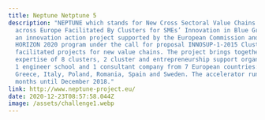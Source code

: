 ```yaml
---
title: Neptune Netptune 5
description: "NEPTUNE which stands for New Cross Sectoral Value Chains Creation
  across Europe Facilitated By Clusters for SMEs’ Innovation in Blue Growth,  is
  an innovation action project supported by the European Commission and its
  HORIZON 2020 program under the call for proposal INNOSUP-1-2015 Cluster
  facilitated projects for new value chains. The project brings together the
  expertise of 8 clusters, 2 cluster and entrepreneurship support organizations,
  1 engineer school and 1 consultant company from 7 European countries: France,
  Greece, Italy, Poland, Romania, Spain and Sweden. The accelerator runs for 30
  months until December 2018."
link: http://www.neptune-project.eu/
date: 2020-12-23T08:57:58.044Z
image: /assets/challenge1.webp
---
```

